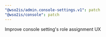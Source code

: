 ```yaml
---
"@wso2is/admin.console-settings.v1": patch
"@wso2is/console": patch
---
```


Improve console setting's role assignment UX
